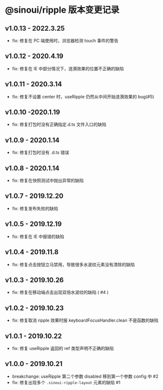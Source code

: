 # @sinoui/ripple 版本变更记录

## v1.0.13 - 2022.3.25

- fix: 修复在 PC 端使用时，浏览器检测 touch 事件的警告

## v1.0.12 - 2020.4.19

- fix: 修复在 IE 中部分情况下，涟漪效果的位置不正确的缺陷

## v1.0.11 - 2020.3.14

- fix: 修复不设置 center 时，useRipple 仍然从中间开始涟漪效果的 bug(#5)

## v1.0.10 -2020.1.19

- fix: 修复打包时没有正确指定.d.ts 文件入口的缺陷

## v1.0.9 - 2020.1.14

- fix: 修复打包时没有 .d.ts 错误

## v1.0.8 - 2020.1.14

- fix: 修复在快照测试中抛出异常的缺陷

## v1.0.7 - 2019.12.20

- fix: 修复发布失败的缺陷

## v1.0.5 - 2019.12.19

- fix: 修复在 IE 中报错的缺陷

## v1.0.4 - 2019.11.8

- fix: 修复点击按钮立马禁用，导致很多水波纹元素没有清除的缺陷

## v1.0.3 - 2019.10.26

- fix: 修复在移动端点击出现双倍水波纹的缺陷 ( #4 )

## v1.0.2 - 2019.10.23

- fix: 修复取消 ripple 效果时报 keyboardFocusHandler.clean 不是函数的缺陷

## v1.0.1 - 2019.10.22

- fix: 修复 useRipple 返回的 ref 类型声明不正确的缺陷

## v1.0.0 - 2019.10.21

- breakchange: useRipple 第二个参数 disabled 移到第一个参数 config 中 #2
- fix: 修复出现多个 `.sinoui-ripple-layout` 元素的缺陷 #1
